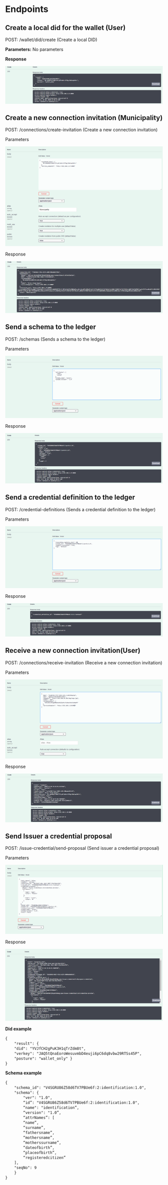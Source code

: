 # Endpoints

## Create a local did for the wallet \(User\)

POST: /wallet/did/create \(Create a local DID\)

**Parameters:** No parameters

**Response**

![](../.gitbook/assets/5.png)

## Create a new connection invitation \(Municipality\)

POST: /connections/create-invitation \(Create a new connection invitation\)

Parameters

![](../.gitbook/assets/6.png)

Response

![](../.gitbook/assets/7.png)

## Send a schema to the ledger

POST: /schemas \(Sends a schema to the ledger\)

Parameters

![](../.gitbook/assets/8.png)

Response

![](../.gitbook/assets/9.png)

## Send a credential definition to the ledger

POST: /credential-definitions \(Sends a credential definition to the ledger\)

Parameters

![](../.gitbook/assets/10.png)

Response

![](../.gitbook/assets/11.png)

## Receive a new connection invitation\(User\)

POST: /connections/receive-invitation \(Receive a new connection invitation\)

Parameters

![](../.gitbook/assets/12.png)

Response

![](../.gitbook/assets/13.png)

## Send Issuer a credential proposal

POST: /issue-credential/send-proposal \(Send issuer a credential proposal\)

Parameters

![](../.gitbook/assets/14.png)

Response

![](../.gitbook/assets/15.png)



**Did example**

```text
{
    "result": {
    "did": "YVJfCH2gPuK3H1qTrZdm8t",
    "verkey": "JAQ5tQnaEoroWesuvmbD4euji6pC6dq8vbw29RTSs45P",
    "posture": "wallet_only" }
}
```

**Schema example**

```text
{
    "schema_id": "V4SGRU86Z58d6TV7PBUe6f:2:identification:1.0",
    "schema": {
        "ver": "1.0",
        “id”: "V4SGRU86Z58d6TV7PBUe6f:2:identification:1.0",
        “name": "identification”,
        “version": "1.0”,
        “attrNames”: [
        “name”,
        “surname”,
        “fathersname”,
        “mothersname”,
        “motherssurname”,
        “dateofbirth”,
        “placeofbirth”,
        “registeredcitizen”
    ],
    "seqNo": 9
    }
}
```

